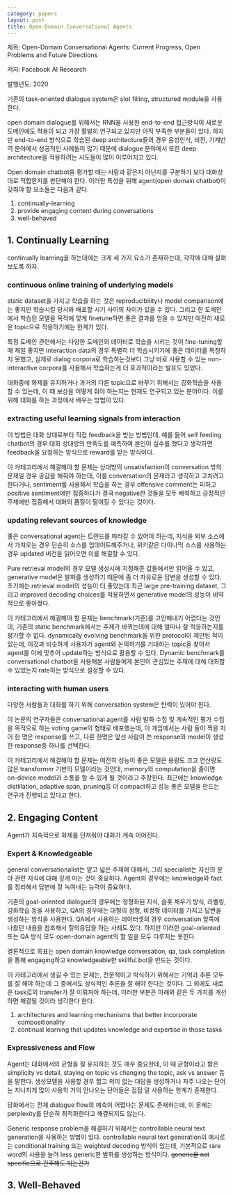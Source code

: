 ```yaml
---
category: papers
layout: post
title: Open-Domain Conversational Agents
---
```

제목: Open-Domain Conversational Agents: Current Progress, Open Problems and Future Directions

저자: Facebook AI Research

발행년도: 2020



기존의 task-oriented dialogue system은 slot filling, structured module을 사용한다.

open domain dialogue를 위해서는 RNN을 사용한 end-to-end 접근방식이 새로운 도메인에도 적용이 되고 가장 활발히 연구되고 있지만 아직 부족한 부분들이 있다. 하지만 end-to-end 방식으로 학습된 deep architecture들의 경우 음성인식, 비전, 기계번역 분야에서 성공적인 사례들이 많기 때문에 dialogue 분야에서 또한 deep architecture을 적용하려는 시도들이 많이 이루어지고 있다.

Open domain chatbot을 평가할 때는 사람과 같은지 아닌지를 구분하기 보다 대화상대로 적합한지를 판단해야 한다. 이러한 특성을 위해 agent(open domain chatbot)이 갖춰야 할 요소들은 다음과 같다.
1. continually-learning
2. provide engaging content during conversations
3. well-behaved


## 1. Continually Learning
continually learning을 하는데에는 크게 세 가지 요소가 존재하는데, 각각에 대해 살펴보도록 하자.

### continuous online training of underlying models
static dataset을 가지고 학습을 하는 것은 reproducibility나 model comparison에는 좋지만 학습시킬 당시와 배포할 시기 사이의 차이가 있을 수 있다. 그리고 한 도메인에서 학습된 모델을 목적에 맞게 finetune하면 좋은 결과를 얻을 수 있지만 여전히 새로운 topic으로 적용하기에는 한계가 있다.

특정 도메인 관련해서는 다양한 도메인의 데이터로 학습을 시키는 것이 fine-tuning할 때 제일 좋지만 interaction data의 경우 특별히 더 학습시키기에 좋은 데이터를 특정하지 못했고, 실제로 dialog corpora로 학습하는것보다 그냥 바로 사용할 수 있는 non-interactive corpora를 사용해서 학습하는게 더 효과적이라는 발표도 있었다.

대화중에 화제를 유지하거나 과거의 다른 topic으로 바꾸기 위해서는 강화학습을 사용할 수 있는데, 이 때 보상을 어떻게 줘야 하는지는 현재도 연구되고 있는 분야이다. 이를 위해 대화를 하는 과정에서 배우는 방법이 있다.

### extracting useful learning signals from interaction
이 방법은 대화 상대로부터 직접 feedback을 받는 방법인데, 예를 들어 self feeding chatbot의 경우 대화 상대방의 만족도를 예측하여 본인이 실수를 했다고 생각하면 feedback을 요청하는 방식으로 reward를 받는 방식이다. 

이 카테고리에서 해결해야 할 문제는 상대방의 unsatisfaction이 conversation 밖의 문제일 경우 공감을 해줘야 하는데, 이를 conversation의 문제라고 생각하고 고치려고 한다거나, sentiment를 사용해서 학습을 하는 경우 offensive comment는 피하고 positive sentiment에만 집중하다가 결국 negative한 것들을 모두 배척하고 긍정적인 주제에만 집중해서 대화의 품질이 떨어질 수 있다는 것이다.

### updating relevant sources of knowledge
좋은 conversational agent는 트렌드를 따라갈 수 있어야 하는데, 지식을 외부 소스에서 가져오는 경우 단순히 소스를 업데이트해주거나, 위키같은 다이나믹 소스를 사용하는 경우 updated 버전을 읽어오면 이를 해결할 수 있다.

Pure retrieval model의 경우 모델 생성시에 지정해준 값들에서만 읽어올 수 있고, generative model은 발화를 생성하기 때문에 좀 더 자유로운 답변을 생성할 수 있다. 초기에는 retrieval model의 성능이 더 좋았는데 최근 large pre-training dataset, 그리고 improved decoding choices를 적용하면서 generative model의 성능이 비약적으로 좋아졌다.

이 카테고리에서 해결해야 할 문제는 benchmark(기준)를 고안해내기 어렵다는 것인데, 기존의 static benchmark에서는 주제가 바뀌는데에 대해 얼마나 잘 적응하는지를 평가할 수 없다. dynamically evolving benchmark을 위한 protocol이 제안된 적이 있는데, 이것과 비슷하게 사용자가 agent와 논의하기를 기대하는 topic을 찾아서 agent를 이에 맞추어 update하는 방식으로 활용할 수 있다. Dynamic benchmark를 conversational chatbot을 사용해본 사람들에게 본인이 관심있는 주제에 대해 대화할 수 있었는지 rate하는 방식으로 설정할 수 있다.

### interacting with human users
다양한 사람들과 대화를 하기 위해 conversation system은 탄력이 있어야 한다.

이 논문의 연구자들은 conversational agent를 사람 발화 수집 및 계속적인 평가 수집을 목적으로 하는 voting game의 형태로 배포했는데, 이 게임에서는 사람 둘이 짝을 지어 한 명은 response를 쓰고, 다른 한명은 앞선 사람이 쓴 response와 model이 생성한 response중 하나를 선택한다.

이 카테고리에서 해결해야 할 문제는 여전히 성능이 좋은 모델은 용량도 크고 연산량도 많은 transformer 기반의 모델이라는 것인데, memory와 computation을 줄이면 on-device model과 소통을 할 수 있게 될 것이라고 주장한다. 최근에는 knowledge distillation, adaptive span, pruning등 더 compact하고 성능 좋은 모델을 만드는 연구가 진행되고 있다고 한다.

## 2. Engaging Content

Agent가 지속적으로 화제를 던져줘야 대화가 계속 이어진다.

### Expert & Knowledgeable

general conversationalist는 얕고 넓은 주제에 대해서, 그리 specialist는 자신의 분야 관련 지식에 대해 깊게 아는 것이 중요하다.
Agent의 경우에는 knowledge와 fact를 정리해서 답변에 잘 녹여내는 능력이 중요하다.

기존의 goal-oriented dialogue의 경우에는 정형화된 지식, 슬롯 채우기 방식, 라벨링, 강화학습 등을 사용하고, QA의 경우에는 대형의 정형, 비정형 데이터를 가지고 답변을 생성하는 방식을 사용한다.
QA에서 사용하는 데이터셋의 경우 conversation 앞쪽에 나왔던 내용을 참조해서 질의응답을 하는 사례도 있다.
하지만 이러한 goal-oriented 또는 QA 방식 모두 open-domain agent의 할 일을 모두 다루지는 못한다.

결론적으로 목표는 open domain knowledge conversation, qa, task completion을 통해 engaging하고 knowledgeable한 skillful bot을 만드는 것이다.

이 카테고리에서 생길 수 있는 문제는, 전문적이고 박식하기 위해서는 기억과 추론 모두를 잘 해야 하는데 그 중에서도 상식적인 추론을 잘 해야 한다는 것이다. 그 외에도 새로운 task로의 transfer가 잘 이뤄져야 하는데, 이러한 부분은 아래와 같은 두 가지를 개선하면 해결될 것이라 생각한다 한다.
1. architectures and learning mechanisms that better incorporate compositionality
2. continual learning that updates knowledge and expertise in those tasks

### Expressiveness and Flow
Agent는 대화에서의 균형을 잘 유지하는 것도 매우 중요한데, 이 때 균형이라고 함은 simplicity vs detail, staying on topic vs changing the topic, ask vs answer 등을 말한다.
생성모델을 사용할 경우 짧고 의미 없는 대답을 생성하거나 자주 나오는 단어는 지나치게 많이 사용학 거의 안나오는 단어들은 점점 덜 사용하는 한계가 존재한다.

담화에서는 전체 dialogue flow의 예측이 어렵다는 문제도 존재하는데, 이 문제는 perplexity를 단순히 최적화한다고 해결되지도 않는다.

Generic response problem을 해결하기 위해서는 controllable neural text generation을 사용하는 방법이 있다. controllable neural text generation의 예시로는 conditional training 또는 weighted decoding 방식이 있는데, 기본적으로 rare word의 사용을 늘려 less generic한 발화를 생성하는 방식이다.
<del>generic을 not specific으로 간주해도 되는건가</del>



## 3. Well-Behaved
